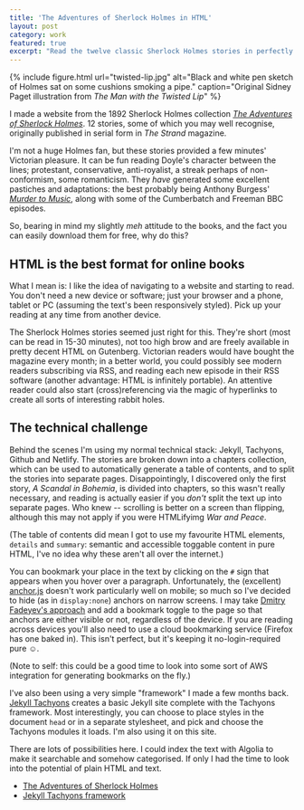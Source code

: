 ```yaml
---
title: 'The Adventures of Sherlock Holmes in HTML'
layout: post
category: work
featured: true
excerpt: "Read the twelve classic Sherlock Holmes stories in perfectly formatted, quick-loading HTML on any device with a web browser. You can also bookmark your place in the text."
---
```


{% include figure.html url="twisted-lip.jpg" alt="Black and white pen sketch of Holmes sat on some cushions smoking a pipe." caption="Original Sidney Paget illustration from <cite>The Man with the Twisted Lip</cite>" %}

I made a website from the 1892 Sherlock Holmes collection <cite><a href="https://adler.netlify.com">The Adventures of Sherlock Holmes</a></cite>. 12 stories, some of which you may well recognise, originally published in serial form in <cite>The Strand</cite> magazine.

I'm not a huge Holmes fan, but these stories provided a few minutes' Victorian pleasure. It can be fun reading Doyle's character between the lines; protestant, conservative, anti-royalist, a streak perhaps of non-conformism, some romanticism. They _have_ generated some excellent pastiches and adaptations: the best probably being Anthony Burgess' <cite><a href="https://en.wikipedia.org/wiki/The_Devil%27s_Mode">Murder to Music</a></cite>, along with some of the Cumberbatch and Freeman BBC episodes.

So, bearing in mind my slightly _meh_ attitude to the books, and the fact you can easily download them for free, why do this?

## HTML is the best format for online books

What I mean is: I like the idea of navigating to a website and starting to read. You don't need a new device or software; just your browser and a phone, tablet or PC (assuming the text's been responsively styled). Pick up your reading at any time from another device.

The Sherlock Holmes stories seemed just right for this. They're short (most can be read in 15-30 minutes), not too high brow and are freely available in pretty decent HTML on Gutenberg. Victorian readers would have bought the magazine every month; in a better world, you could possibly see modern readers subscribing via RSS, and reading each new episode in their RSS software (another advantage: HTML is infinitely portable). An attentive reader could also start (cross)referencing via the magic of hyperlinks to create all sorts of interesting rabbit holes.

## The technical challenge

Behind the scenes I'm using my normal technical stack: Jekyll, Tachyons, Github and Netlify. The stories are broken down into a chapters collection, which can be used to automatically generate a table of contents, and to split the stories into separate pages. Disappointingly, I discovered only the first story, <cite>A Scandal in Bohemia</cite>, is divided into chapters, so this wasn't really necessary, and reading is actually easier if you _don't_ split the text up into separate pages. Who knew -- scrolling is better on a screen than flipping, although this may not apply if you were HTMLifyimg <cite>War and Peace</cite>.

(The table of contents did mean I got to use my favourite HTML elements, `details` and `summary`: semantic and accessible toggable content in pure HTML, I've no idea why these aren't all over the internet.)

You can bookmark your place in the text by clicking on the `#` sign that appears when you hover over a paragraph. Unfortunately, the (excellent) [anchor.js](https://www.bryanbraun.com/anchorjs/) doesn't work particularly well on mobile; so much so I've decided to hide (as in `display:none`) anchors on narrow screens. I may take [Dmitry Fadeyev's approach](http://leonidandreyev.com/judas-1/) and add a bookmark toggle to the page so that anchors are either visible or not, regardless of the device. If you are reading across devices you'll also need to use a cloud bookmarking service (Firefox has one baked in). This isn't perfect, but it's keeping it no-login-required pure <span role="img" aria-label="Cheery face">☺️</span>.

(Note to self: this could be a good time to look into some sort of AWS integration for generating bookmarks on the fly.)

I've also been using a very simple "framework" I made a few months back. [Jekyll Tachyons](https://github.com/leonp/jekyll-tachyons) creates a basic Jekyll site complete with the Tachyons framework. Most interestingly, you can choose to place styles in the document `head` or in a separate stylesheet, and pick and choose the Tachyons modules it loads. I'm also using it on this site.

There are lots of possibilities here. I could index the text with Algolia to make it searchable and somehow categorised. If only I had the time to look into the potential of plain HTML and text.

- [The Adventures of Sherlock Holmes](https://adler.netlify.com)
- [Jekyll Tachyons framework](https://github.com/leonp/jekyll-tachyons)
